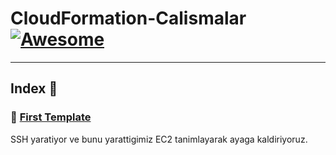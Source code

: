 CloudFormation-Calismalar [![Awesome](https://cdn.rawgit.com/sindresorhus/awesome/d7305f38d29fed78fa85652e3a63e154dd8e8829/media/badge.svg)](https://github.com/sindresorhus/awesome)
===============
<hr>

## Index 📜

### 🔖 [First Template](https://github.com/latifyildirim/CloudFormation-Calismalar/blob/main/first-temp.yaml)

SSH yaratiyor ve bunu yarattigimiz EC2 tanimlayarak ayaga kaldiriyoruz. 